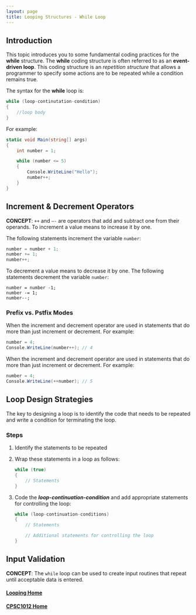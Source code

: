 ```yaml
---
layout: page
title: Looping Structures - While Loop
---
```


## Introduction
This topic introduces you to some fundamental coding practices for the **while** structure. The **while** coding structure is often referred to as an **event-driven loop**. This coding structure is an _repetition structure_ that allows a programmer to specify some actions are to be repeated while a condition remains true. 

The syntax for the **while** loop is:

```csharp
while (loop-continutation-condition)
{
    //loop body
}
```

For example:

```csharp
static void Main(string[] args)
{
    int number = 1;

    while (number <= 5)
    {
        Console.WriteLine("Hello");
        number++;
    }
}
```

## Increment & Decrement Operators
**CONCEPT**: `++` and `–-` are operators that add and subtract one from their operands. To increment a value means to increase it by one.

The following statements increment the variable `number`:

```csharp
number = number + 1;
number += 1;
number++;
```

To decrement a value means to decrease it by one. The following statements decrement the variable `number`:

```chsarp
number = number -1;
number -= 1;
number--;
```

### Prefix vs. Pstfix Modes
When the increment and decrement operator are used in statements that do more than just increment or decrement. For example:

```csharp
number = 4;
Console.WriteLine(number++); // 4
```

When the increment and decrement operator are used in statements that do more than just increment or decrement. For example:

```csharp
number = 4;
Console.WriteLine(++number); // 5
```

## Loop Design Strategies
The key to designing a loop is to identify the code that needs to be repeated and write a condition for terminating the loop.

### Steps
1. Identify the statements to be repeated
2. Wrap these statements in a loop as follows:

    ```csharp
    while (true)
    {
        // Statements
    }
    ```

3. Code the ***loop-continuation-condition*** and add appropriate statements for controlling the loop:

    ```csharp
    while (loop-continuation-conditions)
    {
        // Statements

        // Additional statements for controlling the loop
    }
    ```

## Input Validation
**CONCEPT**: The `while` loop can be used to create input routines that repeat until acceptable data is entered.

#### [Looping Home](index.md)
#### [CPSC1012 Home](../)